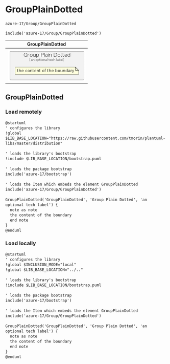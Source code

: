# GroupPlainDotted


```text
azure-17/Group/GroupPlainDotted
```

```text
include('azure-17/Group/GroupPlainDotted')
```



| GroupPlainDotted |
| :---: |
| ![illustration for GroupPlainDotted](../../azure-17/Group/GroupPlainDotted.Local.png) |







## GroupPlainDotted

### Load remotely
```plantuml
@startuml
' configures the library
!global $LIB_BASE_LOCATION="https://raw.githubusercontent.com/tmorin/plantuml-libs/master/distribution"

' loads the library's bootstrap
!include $LIB_BASE_LOCATION/bootstrap.puml

' loads the package bootstrap
include('azure-17/bootstrap')

' loads the Item which embeds the element GroupPlainDotted
include('azure-17/Group/GroupPlainDotted')

GroupPlainDotted('GroupPlainDotted', 'Group Plain Dotted', 'an optional tech label') {
  note as note
  the content of the boundary
  end note
}
@enduml
```

### Load locally
```plantuml
@startuml
' configures the library
!global $INCLUSION_MODE="local"
!global $LIB_BASE_LOCATION="../.."

' loads the library's bootstrap
!include $LIB_BASE_LOCATION/bootstrap.puml

' loads the package bootstrap
include('azure-17/bootstrap')

' loads the Item which embeds the element GroupPlainDotted
include('azure-17/Group/GroupPlainDotted')

GroupPlainDotted('GroupPlainDotted', 'Group Plain Dotted', 'an optional tech label') {
  note as note
  the content of the boundary
  end note
}
@enduml
```

